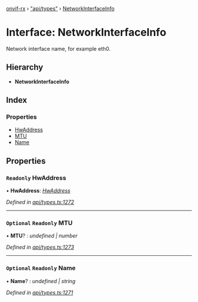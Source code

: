 [onvif-rx](../README.md) › ["api/types"](../modules/_api_types_.md) › [NetworkInterfaceInfo](_api_types_.networkinterfaceinfo.md)

# Interface: NetworkInterfaceInfo

Network interface name, for example eth0.

## Hierarchy

* **NetworkInterfaceInfo**

## Index

### Properties

* [HwAddress](_api_types_.networkinterfaceinfo.md#readonly-hwaddress)
* [MTU](_api_types_.networkinterfaceinfo.md#optional-readonly-mtu)
* [Name](_api_types_.networkinterfaceinfo.md#optional-readonly-name)

## Properties

### `Readonly` HwAddress

• **HwAddress**: *[HwAddress](_api_types_.networkinterfaceinfo.md#readonly-hwaddress)*

*Defined in [api/types.ts:1272](https://github.com/patrickmichalina/onvif-rx/blob/3e9b152/src/api/types.ts#L1272)*

___

### `Optional` `Readonly` MTU

• **MTU**? : *undefined | number*

*Defined in [api/types.ts:1273](https://github.com/patrickmichalina/onvif-rx/blob/3e9b152/src/api/types.ts#L1273)*

___

### `Optional` `Readonly` Name

• **Name**? : *undefined | string*

*Defined in [api/types.ts:1271](https://github.com/patrickmichalina/onvif-rx/blob/3e9b152/src/api/types.ts#L1271)*
